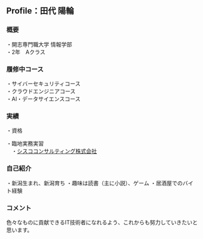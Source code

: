 ## Profile：田代 陽輪

### 概要

・開志専門職大学 情報学部<br>
・2年　Aクラス

### 履修中コース

・サイバーセキュリティコース<br>
・クラウドエンジニアコース<br>
・AI・データサイエンスコース

### 実績

・資格<br>

・臨地実務実習<br>
　・<a href="https://www.sisco-consulting.co.jp/">シスココンサルティング株式会社</a>

### 自己紹介

・新潟生まれ、新潟育ち
・趣味は読書（主に小説）、ゲーム
・居酒屋でのバイト経験

### コメント

色々なものに貢献できるIT技術者になれるよう、これからも努力していきたいと思います。
